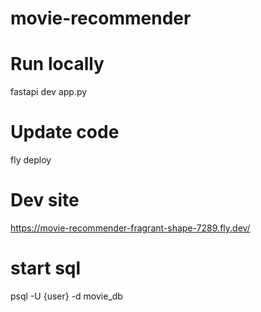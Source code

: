 # movie-recommender

# Run locally
fastapi dev app.py


# Update code
fly deploy


# Dev site
https://movie-recommender-fragrant-shape-7289.fly.dev/


# start sql
psql -U {user} -d movie_db


